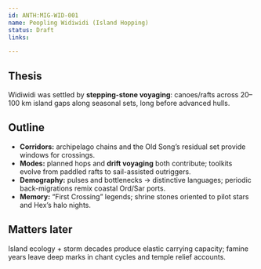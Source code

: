 ```yaml
---
id: ANTH:MIG-WID-001
name: Peopling Widiwidi (Island Hopping)
status: Draft
links:

---
```


## Thesis
Widiwidi was settled by **stepping-stone voyaging**: canoes/rafts across 20–100 km island gaps along seasonal sets, long before advanced hulls.

## Outline
- **Corridors:** archipelago chains and the Old Song’s residual set provide windows for crossings.
- **Modes:** planned hops and **drift voyaging** both contribute; toolkits evolve from paddled rafts to sail-assisted outriggers.
- **Demography:** pulses and bottlenecks → distinctive languages; periodic back-migrations remix coastal Ord/Sar ports.
- **Memory:** “First Crossing” legends; shrine stones oriented to pilot stars and Hex’s halo nights.

## Matters later
Island ecology + storm decades produce elastic carrying capacity; famine years leave deep marks in chant cycles and temple relief accounts.

